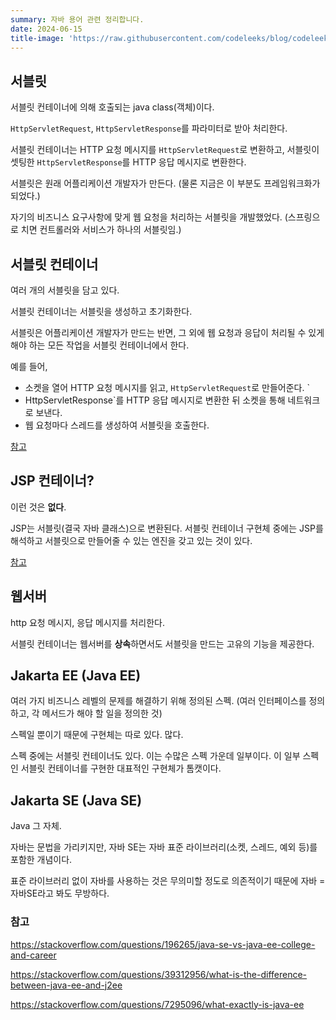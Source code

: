 ```yaml
---
summary: 자바 용어 관련 정리합니다.
date: 2024-06-15
title-image: 'https://raw.githubusercontent.com/codeleeks/blog/codeleeks-images/java/%EC%9E%90%EB%B0%94%20%EA%B4%80%EB%A0%A8%20%EC%9A%A9%EC%96%B4%20%EC%A0%95%EB%A6%AC/title.png'
---
```


## 서블릿

서블릿 컨테이너에 의해 호출되는 java class(객체)이다.

`HttpServletRequest`, `HttpServletResponse`를 파라미터로 받아 처리한다.

서블릿 컨테이너는 HTTP 요청 메시지를 `HttpServletRequest`로 변환하고, 서블릿이 셋팅한 `HttpServletResponse`를 HTTP 응답 메시지로 변환한다.

서블릿은 원래 어플리케이션 개발자가 만든다. (물론 지금은 이 부분도 프레임워크화가 되었다.)

자기의 비즈니스 요구사항에 맞게 웹 요청을 처리하는 서블릿을 개발했었다. (스프링으로 치면 컨트롤러와 서비스가 하나의 서블릿임.)

## 서블릿 컨테이너

여러 개의 서블릿을 담고 있다.

서블릿 컨테이너는 서블릿을 생성하고 초기화한다.

서블릿은 어플리케이션 개발자가 만드는 반면, 그 외에 웹 요청과 응답이 처리될 수 있게 해야 하는 모든 작업을 서블릿 컨테이너에서 한다. 

예를 들어,
- 소켓을 열어 HTTP 요청 메시지를 읽고, `HttpServletRequest`로 만들어준다. `
- HttpServletResponse`를 HTTP 응답 메시지로 변환한 뒤 소켓을 통해 네트워크로 보낸다.
- 웹 요청마다 스레드를 생성하여 서블릿을 호출한다.

[참고](https://stackoverflow.com/questions/6719004/in-simple-terms-what-is-a-servlet-container)

## JSP 컨테이너?

이런 것은 **없다**. 

JSP는 서블릿(결국 자바 클래스)으로 변환된다. 
서블릿 컨테이너 구현체 중에는 JSP를 해석하고 서블릿으로 만들어줄 수 있는 엔진을 갖고 있는 것이 있다.

[참고](https://stackoverflow.com/questions/10680332/jsp-container-vs-servlet-container)

## 웹서버

http 요청 메시지, 응답 메시지를 처리한다.

서블릿 컨테이너는 웹서버를 **상속**하면서도 서블릿을 만드는 고유의 기능을 제공한다.

## Jakarta EE (Java EE)

여러 가지 비즈니스 레벨의 문제를 해결하기 위해 정의된 스펙. (여러 인터페이스를 정의하고, 각 메서드가 해야 할 일을 정의한 것)

스펙일 뿐이기 때문에 구현체는 따로 있다. 많다.

스펙 중에는 서블릿 컨테이너도 있다. 이는 수많은 스펙 가운데 일부이다.
이 일부 스펙인 서블릿 컨테이너를 구현한 대표적인 구현체가 톰캣이다.

## Jakarta SE (Java SE)

Java 그 자체. 

자바는 문법을 가리키지만, 자바 SE는 자바 표준 라이브러리(소켓, 스레드, 예외 등)를 포함한 개념이다. 

표준 라이브러리 없이 자바를 사용하는 것은 무의미할 정도로 의존적이기 때문에 자바 = 자바SE라고 봐도 무방하다.

### 참고

https://stackoverflow.com/questions/196265/java-se-vs-java-ee-college-and-career

https://stackoverflow.com/questions/39312956/what-is-the-difference-between-java-ee-and-j2ee

https://stackoverflow.com/questions/7295096/what-exactly-is-java-ee
